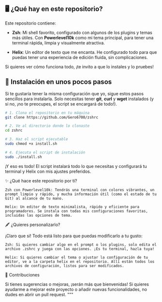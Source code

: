 ## 🖥 ¿Qué hay en este repositorio?

Este repositorio contiene:

- **Zsh**: Mi shell favorito, configurado con algunos de los plugins y temas más útiles. Con **Powerlevel10k** como mi tema principal, para tener una terminal rápida, limpia y visualmente atractiva.
  
- **Helix**: Un editor de texto que me encanta. He configurado todo para que puedas tener una experiencia de edición fluida, sin complicaciones.

Si quieres ver cómo funciona todo, ¡te invito a que lo instales y lo pruebes!

## 🚀 Instalación en unos pocos pasos

Si te gustaría tener la misma configuración que yo, sigue estos pasos sencillos para instalarla. Solo necesitas tener **git**, **curl** y **wget** instalados (y si no, ¡no te preocupes, el script se encargará de todo!).

```bash
# 1. Clona el repositorio en tu máquina
git clone https://github.com/Gero6700/zshrc

# 2. Ve al directorio donde lo clonaste
cd zshrc

# 3. Haz el script ejecutable
sudo chmod +x install.sh

# 4. Ejecuta el script de instalación
sudo ./install.sh
```
¡Y eso es todo! El script instalará todo lo que necesitas y configurará tu terminal y Helix con mis ajustes preferidos.

✨ ¿Qué hace este repositorio por ti?

    Zsh con Powerlevel10k: Tendrás una terminal con colores vibrantes, un prompt limpio y rápido, y mucha información útil (como el estado de tu Git) al alcance de tu mano.

    Helix: Un editor de texto minimalista, rápido y eficiente para programadores. Se instala con todas mis configuraciones favoritas, incluidas las opciones de tema.

🖋 ¿Quieres personalizarlo?

¡Claro que sí! Todo está listo para que puedas modificarlo a tu gusto:

    Zsh: Si quieres cambiar algo en el prompt o los plugins, solo edita el archivo .zshrc y juega con las opciones. ¡Es tu terminal, hazla tuya!

    Helix: Si quieres cambiar el tema o ajustar la configuración de tu editor, ve a la carpeta helix en el repositorio. Allí están todos los archivos de configuración, listos para ser modificados.

🤝 Contribuciones

Si tienes sugerencias o mejoras, ¡serán más que bienvenidas! Si quieres ayudarme a mejorar este proyecto o añadir nuevas funcionalidades, no dudes en abrir un pull request. """
